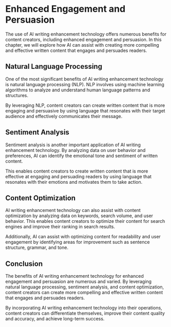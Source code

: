 Enhanced Engagement and Persuasion
=================================================================================

The use of AI writing enhancement technology offers numerous benefits for content creators, including enhanced engagement and persuasion. In this chapter, we will explore how AI can assist with creating more compelling and effective written content that engages and persuades readers.

Natural Language Processing
---------------------------

One of the most significant benefits of AI writing enhancement technology is natural language processing (NLP). NLP involves using machine learning algorithms to analyze and understand human language patterns and structures.

By leveraging NLP, content creators can create written content that is more engaging and persuasive by using language that resonates with their target audience and effectively communicates their message.

Sentiment Analysis
------------------

Sentiment analysis is another important application of AI writing enhancement technology. By analyzing data on user behavior and preferences, AI can identify the emotional tone and sentiment of written content.

This enables content creators to create written content that is more effective at engaging and persuading readers by using language that resonates with their emotions and motivates them to take action.

Content Optimization
--------------------

AI writing enhancement technology can also assist with content optimization by analyzing data on keywords, search volume, and user behavior. This enables content creators to optimize their content for search engines and improve their ranking in search results.

Additionally, AI can assist with optimizing content for readability and user engagement by identifying areas for improvement such as sentence structure, grammar, and tone.

Conclusion
----------

The benefits of AI writing enhancement technology for enhanced engagement and persuasion are numerous and varied. By leveraging natural language processing, sentiment analysis, and content optimization, content creators can create more compelling and effective written content that engages and persuades readers.

By incorporating AI writing enhancement technology into their operations, content creators can differentiate themselves, improve their content quality and accuracy, and achieve long-term success.
